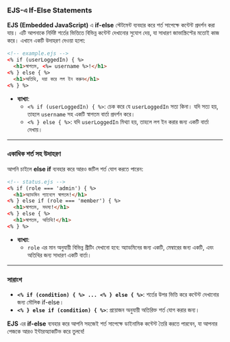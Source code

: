 ### **EJS-এ If-Else Statements**

**EJS (Embedded JavaScript)** এ **if-else** স্টেটমেন্ট ব্যবহার করে শর্ত সাপেক্ষে কন্টেন্ট প্রদর্শন করা যায়। এটি আপনাকে নির্দিষ্ট শর্তের ভিত্তিতে বিভিন্ন কন্টেন্ট দেখানোর সুযোগ দেয়, যা সাধারণ জাভাস্ক্রিপ্টের মতোই কাজ করে। এখানে একটি উদাহরণ দেওয়া হলো:

```html
<!-- example.ejs -->
<% if (userLoggedIn) { %>
  <h1>স্বাগতম, <%= username %>!</h1>
<% } else { %>
  <h1>অতিথি, দয়া করে লগ ইন করুন</h1>
<% } %>
```

- **ব্যাখ্যা**:
  - `<% if (userLoggedIn) { %>`: চেক করে যে `userLoggedIn` সত্য কিনা। যদি সত্য হয়, তাহলে `username` সহ একটি স্বাগতম বার্তা প্রদর্শন করে।
  - `<% } else { %>`: যদি `userLoggedIn` মিথ্যা হয়, তাহলে লগ ইন করার জন্য একটি বার্তা দেখায়।

---

### **একাধিক শর্ত সহ উদাহরণ**

আপনি চাইলে **else if** ব্যবহার করে আরও জটিল শর্ত যোগ করতে পারেন:

```html
<!-- status.ejs -->
<% if (role === 'admin') { %>
  <h1>অ্যাডমিন প্যানেলে স্বাগতম!</h1>
<% } else if (role === 'member') { %>
  <h1>স্বাগতম, সদস্য!</h1>
<% } else { %>
  <h1>স্বাগতম, অতিথি!</h1>
<% } %>
```

- **ব্যাখ্যা**:
  - `role` এর মান অনুযায়ী বিভিন্ন গ্রীটিং দেখানো হবে: অ্যাডমিনের জন্য একটি, মেম্বারের জন্য একটি, এবং অতিথির জন্য সাধারণ একটি বার্তা।

---

### **সারাংশ**

- **`<% if (condition) { %> ... <% } else { %>`**: শর্তের উপর ভিত্তি করে কন্টেন্ট দেখানোর জন্য মৌলিক if-else।
- **`<% } else if (condition) { %>`**: প্রয়োজন অনুযায়ী অতিরিক্ত শর্ত যোগ করার জন্য।

**EJS** এর **if-else** ব্যবহার করে আপনি সহজেই শর্ত সাপেক্ষে ডাইনামিক কন্টেন্ট তৈরি করতে পারবেন, যা আপনার পেজকে আরও ইন্টারঅ্যাকটিভ করে তুলবে!
